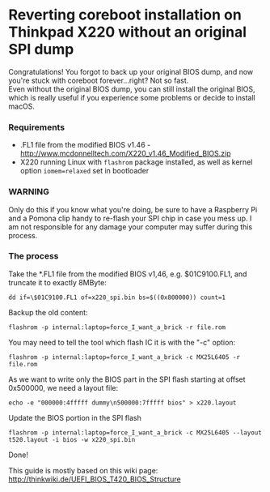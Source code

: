 # Reverting coreboot installation on Thinkpad X220 without an original SPI dump
Congratulations! You forgot to back up your original BIOS dump, and now you're stuck with coreboot forever...right? Not so fast.  
Even without the original BIOS dump, you can still install the original BIOS, which is really useful if you experience some problems or decide to install macOS.  
### Requirements
* .FL1 file from the modified BIOS v1.46 - http://www.mcdonnelltech.com/X220_v1.46_Modified_BIOS.zip
* X220 running Linux with `flashrom` package installed, as well as kernel option `iomem=relaxed` set in bootloader
### WARNING
Only do this if you know what you're doing, be sure to have a Raspberry Pi and a Pomona clip handy to re-flash your SPI chip in case you mess up. I am not responsible for any damage your computer may suffer during this process.
### The process
Take the *.FL1 file from the modified BIOS v1,46, e.g. $01C9100.FL1, and truncate it to exactly 8MByte:  
```
dd if=\$01C9100.FL1 of=x220_spi.bin bs=$((0x800000)) count=1
```
Backup the old content:  
```
flashrom -p internal:laptop=force_I_want_a_brick -r file.rom
```
You may need to tell the tool which flash IC it is with the "-c" option:
```
flashrom -p internal:laptop=force_I_want_a_brick -c MX25L6405 -r file.rom
```
As we want to write only the BIOS part in the SPI flash starting at offset 0x500000, we need a layout file:
```
echo -e "000000:4fffff dummy\n500000:7fffff bios" > x220.layout
```
Update the BIOS portion in the SPI flash
```
flashrom -p internal:laptop=force_I_want_a_brick -c MX25L6405 --layout t520.layout -i bios -w x220_spi.bin
```
Done!
  
  
This guide is mostly based on this wiki page: http://thinkwiki.de/UEFI_BIOS_T420_BIOS_Structure
